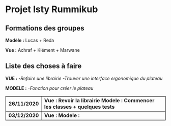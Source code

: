 # Projet Isty Rummikub

## Formations des groupes ##

**Modèle :** Lucas + Reda

**Vue :** Achraf + Klément + Marwane

## Liste des choses à faire ##

**VUE :**
*-Refaire une librairie*
*-Trouver une interface ergonomique du plateau*

**MODELE :**
*-Fonction pour créer le plateau*

<table border="1px">
  <tr>
    <td>
      <strong>26/11/2020</stong>
    </td>
    <td>
      <strong>Vue :</stong> Revoir la librairie
      <strong>Modele :</stong> Commencer les classes + quelques tests 
    </td>
  </tr>
  <tr>
     <td>
      <strong>03/12/2020</stong>
    </td>
    <td>
      <strong>Vue :</stong>
      <strong>Modele :</stong>
    </td>
  </tr>  
</table>
